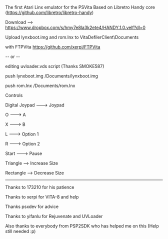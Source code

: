 The first Atari Linx emulator for the PSVita
Based on Libretro Handy core (https://github.com/libretro/libretro-handy)

Download --> https://www.dropbox.com/s/hmy7e8la3k2ete4/HANDY.1.0.velf?dl=0

Upload lynxboot.img and rom.lnx to VitaDefilerClient\Documents 

with FTPVita https://github.com/xerpi/FTPVita

-- or --

editing uvloader.vds script (Thanks SMOKE587)

push lynxboot.img /Documents/lynxboot.img

push rom.lnx /Documents/rom.lnx

Controls

Digital Joypad ---> Joypad

O ---> A

X ---> B

L ---> Option 1

R ---> Option 2

Start ---> Pause



Triangle --> Increase Size

Rectangle --> Decrease Size

-------

Thanks to 173210 for his patience

Thanks to xerpi for VITA-8 and help

Thanks psxdev for advice

Thanks to yifanlu for Rejuvenate and UVLoader

Also thanks to everybody from PSP2SDK who has helped me on this (Help still needed :p)
